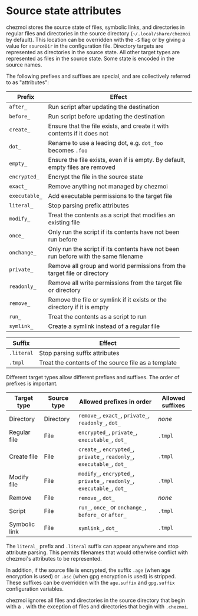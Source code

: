 # Source state attributes

chezmoi stores the source state of files, symbolic links, and directories in
regular files and directories in the source directory (`~/.local/share/chezmoi`
by default). This location can be overridden with the `-S` flag or by giving a
value for `sourceDir` in the configuration file. Directory targets are
represented as directories in the source state. All other target types are
represented as files in the source state. Some state is encoded in the source
names.

The following prefixes and suffixes are special, and are collectively referred
to as "attributes":

| Prefix        | Effect                                                                              |
| ------------- | ----------------------------------------------------------------------------------- |
| `after_`      | Run script after updating the destination                                           |
| `before_`     | Run script before updating the destination                                          |
| `create_`     | Ensure that the file exists, and create it with contents if it does not             |
| `dot_`        | Rename to use a leading dot, e.g. `dot_foo` becomes `.foo`                          |
| `empty_`      | Ensure the file exists, even if is empty. By default, empty files are removed       |
| `encrypted_`  | Encrypt the file in the source state                                                |
| `exact_`      | Remove anything not managed by chezmoi                                              |
| `executable_` | Add executable permissions to the     target file                                   |
| `literal_`    | Stop parsing prefix attributes                                                      |
| `modify_`     | Treat the contents as a script that modifies an existing file                       |
| `once_`       | Only run the script if its contents have not been run before                        |
| `onchange_`   | Only run the script if its contents have not been run before with the same filename |
| `private_`    | Remove all group and world permissions from the target file or directory            |
| `readonly_`   | Remove all write permissions from the target file or directory                      |
| `remove_`     | Remove the file or symlink if it exists or the directory if it is empty             |
| `run_`        | Treat the contents as a script to run                                               |
| `symlink_`    | Create a symlink instead of a regular file                                          |

| Suffix     | Effect                                              |
| ---------- | --------------------------------------------------- |
| `.literal` | Stop parsing suffix attributes                      |
| `.tmpl`    | Treat the contents of the source file as a template |

Different target types allow different prefixes and suffixes. The order of
prefixes is important.

| Target type   | Source type | Allowed prefixes in order                                               | Allowed suffixes |
| ------------- | ----------- | ----------------------------------------------------------------------- | ---------------- |
| Directory     | Directory   | `remove_`, `exact_`, `private_`, `readonly_`, `dot_`                    | *none*           |
| Regular file  | File        | `encrypted_`, `private_`, `executable_`, `dot_`                         | `.tmpl`          |
| Create file   | File        | `create_`, `encrypted_`, `private_`, `readonly_`, `executable_`, `dot_` | `.tmpl`          |
| Modify file   | File        | `modify_`, `encrypted_`, `private_`, `readonly_`, `executable_`, `dot_` | `.tmpl`          |
| Remove        | File        | `remove_`, `dot_`                                                       | *none*           |
| Script        | File        | `run_`, `once_` or `onchange_`, `before_` or `after_`                   | `.tmpl`          |
| Symbolic link | File        | `symlink_`, `dot_`                                                      | `.tmpl`          |

The `literal_` prefix and `.literal` suffix can appear anywhere and stop
attribute parsing. This permits filenames that would otherwise conflict with
chezmoi's attributes to be represented.

In addition, if the source file is encrypted, the suffix `.age` (when age
encryption is used) or `.asc` (when gpg encryption is used) is stripped. These
suffixes can be overridden with the `age.suffix` and `gpg.suffix` configuration
variables.

chezmoi ignores all files and directories in the source directory that begin
with a `.` with the exception of files and directories that begin with
`.chezmoi`.
